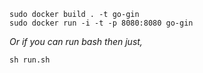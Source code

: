 ```
sudo docker build . -t go-gin
sudo docker run -i -t -p 8080:8080 go-gin
```

*Or if you can run bash then just,*

```
sh run.sh
```